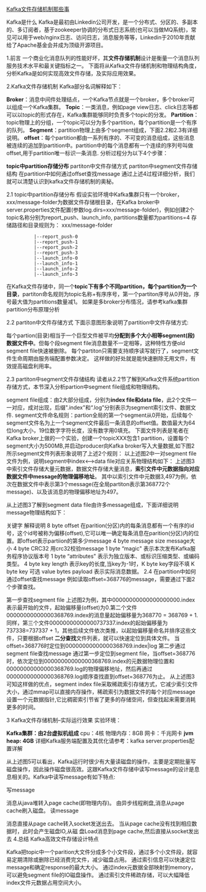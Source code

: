 
[Kafka文件存储机制那些事](https://tech.meituan.com/kafka-fs-design-theory.html)

Kafka是什么
Kafka是最初由Linkedin公司开发，是一个分布式、分区的、多副本的、多订阅者，基于zookeeper协调的分布式日志系统(也可以当做MQ系统)，常见可以用于web/nginx日志、访问日志，消息服务等等，Linkedin于2010年贡献给了Apache基金会并成为顶级开源项目。

1.前言
一个商业化消息队列的性能好坏，其**文件存储机制**设计是衡量一个消息队列服务技术水平和最关键指标之一。
下面将从Kafka文件存储机制和物理结构角度，分析Kafka是如何实现高效文件存储，及实际应用效果。

2.Kafka文件存储机制
Kafka部分名词解释如下：

**Broker**：消息中间件处理结点，一个Kafka节点就是一个broker，多个broker可以组成一个Kafka集群。
**Topic**：一类消息，例如page view日志、click日志等都可以以topic的形式存在，Kafka集群能够同时负责多个topic的分发。
**Partition**：topic物理上的分组，一个topic可以分为多个partition，每个partition是一个有序的队列。
**Segment**：partition物理上由多个segment组成，下面2.2和2.3有详细说明。
**offset**：每个partition都由一系列有序的、不可变的消息组成，这些消息被连续的追加到partition中。partition中的每个消息都有一个连续的序列号叫做offset,用于partition唯一标识一条消息.
分析过程分为以下4个步骤：

**topic中partition存储分布**
partiton中文件存储方式
partiton中segment文件存储结构
在partition中如何通过offset查找message
通过上述4过程详细分析，我们就可以清楚认识到kafka文件存储机制的奥秘。

2.1 topic中partition存储分布
假设实验环境中Kafka集群只有一个broker，xxx/message-folder为数据文件存储根目录，在Kafka broker中server.properties文件配置(参数log.dirs=xxx/message-folder)，例如创建2个topic名称分别为report_push、launch_info, partitions数量都为partitions=4
存储路径和目录规则为：
xxx/message-folder

              |--report_push-0
              |--report_push-1
              |--report_push-2
              |--report_push-3
              |--launch_info-0
              |--launch_info-1
              |--launch_info-2
              |--launch_info-3
在Kafka文件存储中，同一个**topic下有多个不同partition，每个partition为一个目录**，partiton命名规则为topic名称+有序序号，第一个partiton序号从0开始，序号最大值为partitions数量减1。
如果是多broker分布情况，请参考kafka集群partition分布原理分析

2.2 partiton中文件存储方式
下面示意图形象说明了partition中文件存储方式:

每个partion(目录)相当于一个巨型文件被平均**分配到多个大小相等segment(段)数据文件中**。但每个段segment file消息数量不一定相等，这种特性方便old segment file快速被删除。
每个partiton只需要支持顺序读写就行了，segment文件生命周期由服务端配置参数决定。
这样做的好处就是能快速删除无用文件，有效提高磁盘利用率。

2.3 partiton中segment文件存储结构
读者从2.2节了解到Kafka文件系统partition存储方式，本节深入分析partion中segment file组成和物理结构。

segment file组成：由2大部分组成，分别为**index file和data file**，此2个文件一一对应，成对出现，后缀".index"和“.log”分别表示为segment索引文件、数据文件.
segment文件命名规则：partion全局的第一个segment从0开始，后续每个segment文件名为上一个segment文件最后一条消息的offset值。数值最大为64位long大小，19位数字字符长度，没有数字用0填充。
下面文件列表是笔者在Kafka broker上做的一个实验，创建一个topicXXX包含1 partition，设置每个segment大小为500MB,并启动producer向Kafka broker写入大量数据,如下图2所示segment文件列表形象说明了上述2个规则：
以上述图2中一对segment file文件为例，说明segment中index<—->data file对应关系物理结构如下：
上述图3中索引文件存储大量元数据，数据文件存储大量消息，**索引文件中元数据指向对应数据文件中message的物理偏移地址**。
其中以索引文件中元数据3,497为例，依次在数据文件中表示第3个message(在全局partiton表示第368772个message)、以及该消息的物理偏移地址为497。

从上述图3了解到segment data file由许多message组成，下面详细说明message物理结构如下：

关键字	解释说明
8 byte offset	在parition(分区)内的每条消息都有一个有序的id号，这个id号被称为偏移(offset),它可以唯一确定每条消息在parition(分区)内的位置。即offset表示partiion的第多少message
4 byte message size	message大小
4 byte CRC32	用crc32校验message
1 byte “magic"	表示本次发布Kafka服务程序协议版本号
1 byte “attributes"	表示为独立版本、或标识压缩类型、或编码类型。
4 byte key length	表示key的长度,当key为-1时，K byte key字段不填
K byte key	可选
value bytes payload	表示实际消息数据。
2.4 在partition中如何通过offset查找message
例如读取offset=368776的message，需要通过下面2个步骤查找。

第一步查找segment file
上述图2为例，其中00000000000000000000.index表示最开始的文件，起始偏移量(offset)为0.第二个文件00000000000000368769.index的消息量起始偏移量为368770 = 368769 + 1.同样，第三个文件00000000000000737337.index的起始偏移量为737338=737337 + 1，其他后续文件依次类推，以起始偏移量命名并排序这些文件，只要根据offset **二分查找**文件列表，就可以快速定位到具体文件。
当offset=368776时定位到00000000000000368769.index|log
第二步通过segment file查找message
通过第一步定位到segment file，当offset=368776时，依次定位到00000000000000368769.index的元数据物理位置和00000000000000368769.log的物理偏移地址，然后再通过00000000000000368769.log顺序查找直到offset=368776为止。
从上述图3可知这样做的优点，segment index file采取稀疏索引存储方式，它减少索引文件大小，通过mmap可以直接内存操作，稀疏索引为数据文件的每个对应message设置一个元数据指针,它比稠密索引节省了更多的存储空间，但查找起来需要消耗更多的时间。

3 Kafka文件存储机制–实际运行效果
实验环境：

**Kafka集群：由2台虚拟机组成**
cpu：4核
物理内存：8GB
网卡：千兆网卡
**jvm heap: 4GB**
详细Kafka服务端配置及其优化请参考：kafka server.properties配置详解
                              
从上述图5可以看出，Kafka运行时很少有大量读磁盘的操作，主要是定期批量写磁盘操作，因此操作磁盘很高效。这跟Kafka文件存储中读写message的设计是息息相关的。Kafka中读写message有如下特点:

写message

消息从java堆转入page cache(即物理内存)。
由异步线程刷盘,消息从page cache刷入磁盘。
读message

消息直接从page cache转入socket发送出去。
当从page cache没有找到相应数据时，此时会产生磁盘IO,从磁
盘Load消息到page cache,然后直接从socket发出去
4.总结
Kafka高效文件存储设计特点

Kafka把topic中一个parition大文件分成多个小文件段，通过多个小文件段，就容易定期清除或删除已经消费完文件，减少磁盘占用。
通过索引信息可以快速定位message和确定response的最大大小。
通过index元数据全部映射到memory，可以避免segment file的IO磁盘操作。
通过索引文件稀疏存储，可以大幅降低index文件元数据占用空间大小。



